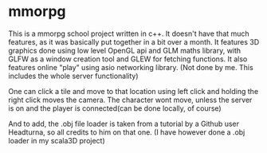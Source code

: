 # mmorpg
This is a mmorpg school project written in c++. It doesn't have that much features, as it was basically put together in a bit over a month.
It features 3D graphics done using low level OpenGL api and GLM maths library, with GLFW as a window creation tool and GLEW for fetching functions. 
It also features online "play" using asio networking library. (Not done by me. This includes the whole server functionality)

One can click a tile and move to that location using left click and holding the right click moves the camera. The character wont move, unless the server is on and the player is connected(can be done locally, of course)

And to add, the .obj file loader is taken from a tutorial by a Github user Headturna, so all credits to him on that one. (I have however done a .obj loader in my scala3D project)
